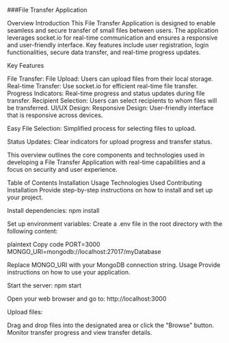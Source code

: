 ###File Transfer Application


Overview
Introduction This File Transfer Application is designed to enable seamless and secure transfer of small files between users. The application leverages socket.io for real-time communication and ensures a responsive and user-friendly interface. Key features include user registration, login functionalities, secure data transfer, and real-time progress updates.

Key Features

File Transfer:
File Upload: Users can upload files from their local storage.
Real-time Transfer: Use socket.io for efficient real-time file transfer.
Progress Indicators: Real-time progress and status updates during file transfer.
Recipient Selection: Users can select recipients to whom files will be transferred.
UI/UX Design:
Responsive Design: User-friendly interface that is responsive across devices.

Easy File Selection: Simplified process for selecting files to upload.

Status Updates: Clear indicators for upload progress and transfer status.

This overview outlines the core components and technologies used in developing a File Transfer Application with real-time capabilities and a focus on security and user experience.

Table of Contents
Installation
Usage
Technologies Used
Contributing
Installation
Provide step-by-step instructions on how to install and set up your project.


Install dependencies: npm install

Set up environment variables: Create a .env file in the root directory with the following content:

plaintext Copy code PORT=3000 MONGO_URI=mongodb://localhost:27017/myDatabase

Replace MONGO_URI with your MongoDB connection string.
Usage
Provide instructions on how to use your application.

Start the server: npm start

Open your web browser and go to: http://localhost:3000

Upload files:

Drag and drop files into the designated area or click the "Browse" button.
Monitor transfer progress and view transfer details.
